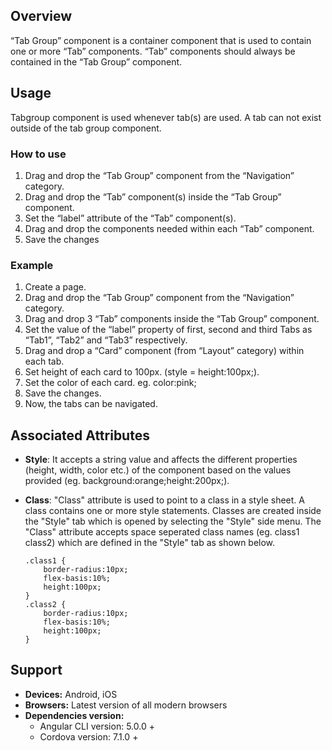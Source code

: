 ## Overview
“Tab Group” component is a container component that is used to contain one or more “Tab” components. “Tab” components should always be contained in the “Tab Group” component.

## Usage
Tabgroup component is used whenever tab(s) are used. A tab can not exist outside of the tab group component.

### How to use

1. Drag and drop the “Tab Group” component from the “Navigation” category.
2. Drag and drop the “Tab” component(s) inside the “Tab Group” component.
3. Set the “label” attribute of the “Tab” component(s).
4. Drag and drop the components needed within each “Tab” component.
5. Save the changes

### Example
1. Create a page.
2. Drag and drop the “Tab Group” component from the “Navigation” category.
3. Drag and drop 3 “Tab” components inside the “Tab Group” component.
4. Set the value of the “label” property of first, second and third Tabs as “Tab1”, “Tab2” and “Tab3” respectively.
5. Drag and drop a “Card” component (from “Layout” category) within each tab.
6. Set height of each card  to 100px. (style = height:100px;).
7. Set the color of each card. eg. color:pink;
8. Save the changes.
9. Now, the tabs can be navigated.

## Associated Attributes
- **Style**: It accepts a string value and affects the different properties (height, width, color etc.) of the component based on the values provided (eg. background:orange;height:200px;).

- **Class**: "Class" attribute is used to point to a class in a style sheet. A class contains one or more style statements. Classes are created inside the "Style" tab which is opened by selecting the "Style" side menu. The "Class" attribute accepts space seperated class names (eg. class1 class2) which are defined in the "Style" tab as shown below.
    ```cssupdated "Class" attribute's description.
    .class1 {
        border-radius:10px;
        flex-basis:10%;
        height:100px;
    }
    .class2 {
        border-radius:10px;
        flex-basis:10%;
        height:100px;
    }
    
    ```

## Support
- **Devices:** Android, iOS
- **Browsers:**  Latest version of all modern browsers
- **Dependencies version:** 
    - Angular CLI version: 5.0.0 + 
    - Cordova version: 7.1.0 +


